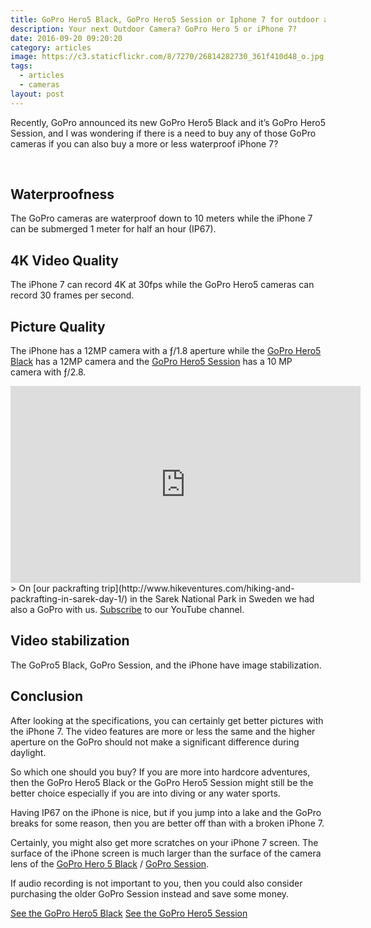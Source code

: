 ```yaml
---
title: GoPro Hero5 Black, GoPro Hero5 Session or Iphone 7 for outdoor action videos? Which one is better?
description: Your next Outdoor Camera? GoPro Hero 5 or iPhone 7?
date: 2016-09-20 09:20:20
category: articles
image: https://c3.staticflickr.com/8/7270/26814282730_361f410d48_o.jpg
tags:
  - articles
  - cameras
layout: post
---
```


Recently, GoPro announced its new GoPro Hero5 Black and it’s GoPro Hero5 Session, and I was wondering if there is a need to buy any of those GoPro cameras if you can also buy a more or less waterproof iPhone 7?

<amp-img src="https://c3.staticflickr.com/8/7270/26814282730_361f410d48_o.jpg" layout="responsive" width="1200" height="797" alt="GoPro Hero 5 Black Session iPhone7"></amp-img>
<br>
<!--more-->

## Waterproofness

The GoPro cameras are waterproof down to 10 meters while the iPhone 7 can be submerged 1 meter for half an hour (IP67).

## 4K Video Quality

The iPhone 7 can record 4K at 30fps while the GoPro Hero5 cameras can record 30 frames per second.

## Picture Quality

The iPhone has a 12MP camera with a ƒ/1.8 aperture while the <a href="http://www.hikeventures.com/deals/#gopro+hero5" rel="nofollow" target="_blank">GoPro Hero5 Black</a> has a 12MP camera and the <a href="http://www.hikeventures.com/deals/#gopro+hero5+session" rel="nofollow" target="_blank">GoPro Hero5 Session</a> has a 10 MP camera with ƒ/2.8.

<iframe width="560" height="315" src="https://www.youtube.com/embed/7c0tlmtpsps" frameborder="0" allowfullscreen></iframe>
> On [our packrafting trip](http://www.hikeventures.com/hiking-and-packrafting-in-sarek-day-1/) in the Sarek National Park in Sweden we had also a GoPro with us. <a href="https://www.youtube.com/channel/UCnO9Q_m9EaOCrHmmQIBVBNw?sub_confirmation=1" rel="nofollow">Subscribe</a> to our YouTube channel.


## Video stabilization

The GoPro5 Black, GoPro Session, and the iPhone have image stabilization.

## Conclusion

After looking at the specifications, you can certainly get better pictures with the iPhone 7. The video features are more or less the same and the higher aperture on the GoPro should not make a significant difference during daylight.

So which one should you buy? If you are more into hardcore adventures, then the GoPro Hero5 Black or the GoPro Hero5 Session might still be the better choice especially if you are into diving or any water sports.

Having IP67 on the iPhone is nice, but if you jump into a lake and the GoPro breaks for some reason, then you are better off than with a broken iPhone 7.

Certainly, you might also get more scratches on your iPhone 7 screen. The surface of the iPhone screen is much larger than the surface of the camera lens of the <a href="http://amzn.to/2ekq5Zy" rel="nofollow" target="_blank">GoPro Hero 5 Black</a> / <a href="http://amzn.to/2el7Buj" rel="nofollow" target="_blank">GoPro Session</a>.

If audio recording is not important to you, then you could also consider purchasing the older GoPro Session instead and save some money.

<a href="http://www.avantlink.com/click.php?tt=cl&mi=10248&pw=150351&url=https%3A%2F%2Fwww.rei.com%2Fproduct%2F114467%2Fgopro-hero5-black-camera" rel="nofollow" class="btn btn-danger" role="button">See the GoPro Hero5 Black</a> <a href="http://www.avantlink.com/click.php?tt=cl&mi=10248&pw=150351&url=https%3A%2F%2Fwww.rei.com%2Fproduct%2F114468%2Fgopro-hero5-session-camera" rel="nofollow" class="btn btn-danger" role="button">See the GoPro Hero5 Session</a>
